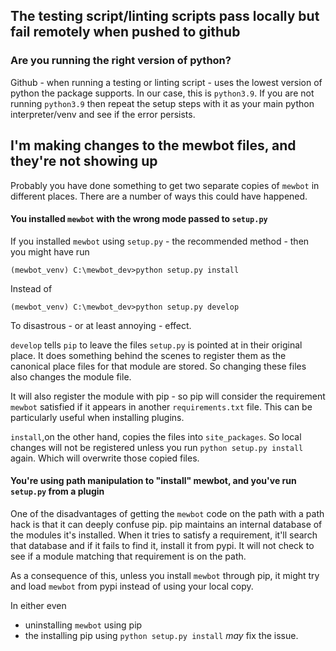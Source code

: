 <!--
SPDX-FileCopyrightText: 2023 Mewbot Developers <mewbot@quicksilver.london>

SPDX-License-Identifier: BSD-2-Clause
-->

## The testing script/linting scripts pass locally but fail remotely when pushed to github

### Are you running the right version of python?

Github - when running a testing or linting script - uses the lowest version of python the package supports.
In our case, this is `python3.9`.
If you are not running `python3.9` then repeat the setup steps with it as your main python interpreter/venv and see if the error persists.

## I'm making changes to the mewbot files, and they're not showing up

Probably you have done something to get two separate copies of `mewbot` in different places.
There are a number of ways this could have happened.

#### You installed `mewbot` with the wrong mode passed to `setup.py`

If you installed `mewbot` using `setup.py` - the recommended method - then you might have run

```shell
(mewbot_venv) C:\mewbot_dev>python setup.py install
```

Instead of

```shell
(mewbot_venv) C:\mewbot_dev>python setup.py develop
```

To disastrous - or at least annoying - effect.

`develop` tells `pip` to leave the files `setup.py` is pointed at in their original place.
It does something behind the scenes to register them as the canonical place files for that module are stored.
So changing these files also changes the module file.

It will also register the module with pip - so pip will consider the requirement `mewbot` satisfied if it appears in another `requirements.txt` file.
This can be particularly useful when installing plugins.

`install`,on the other hand, copies the files into `site_packages`.
So local changes will not be registered unless you run `python setup.py install` again.
Which will overwrite those copied files.

#### You're using path manipulation to "install" mewbot, and you've run `setup.py` from a plugin

One of the disadvantages of getting the `mewbot` code on the path with a path hack is that it can deeply confuse pip.
pip maintains an internal database of the modules it's installed.
When it tries to satisfy a requirement, it'll search that database and if it fails to find it, install it from pypi.
It will not check to see if a module matching that requirement is on the path.

As a consequence of this, unless you install `mewbot` through pip, it might try and load `mewbot` from pypi instead of using your local copy.

In either even
 - uninstalling `mewbot` using pip 
 - the installing pip using `python setup.py install`
_may_ fix the issue.